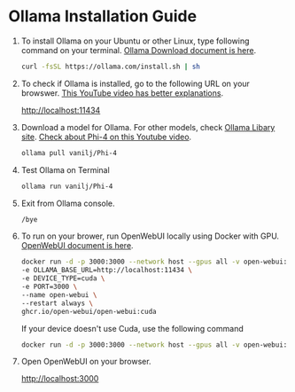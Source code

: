 # Ollama Installation Guide

1. To install Ollama on your Ubuntu or other Linux, type following command on your terminal. [Ollama Download document is here](https://ollama.com/download).

    ```bash
    curl -fsSL https://ollama.com/install.sh | sh
    ```

1. To check if Ollama is installed, go to the following URL on your browswer. [This YouTube video has better explanations](https://youtu.be/91npmOxCL-c).

    [http://localhost:11434](http://localhost:11434)

1. Download a model for Ollama. For other models, check [Ollama Libary site](https://ollama.com/library). [Check about Phi-4 on this Youtube video](https://youtu.be/aYvt9czdgbU).

    ```bash
    ollama pull vanilj/Phi-4
    ```

1. Test Ollama on Terminal

    ```bash
    ollama run vanilj/Phi-4
    ```

1. Exit from Ollama console.

    ```bash
    /bye
    ```

1. To run on your brower, run OpenWebUI locally using Docker with GPU. [OpenWebUI document is here](https://docs.openwebui.com/getting-started/quick-start).

    ```bash
    docker run -d -p 3000:3000 --network host --gpus all -v open-webui:/app/backend/data \
    -e OLLAMA_BASE_URL=http://localhost:11434 \
    -e DEVICE_TYPE=cuda \
    -e PORT=3000 \
    --name open-webui \
    --restart always \
    ghcr.io/open-webui/open-webui:cuda
    ```

    If your device doesn't use Cuda, use the following command

    ```bash
    docker run -d -p 3000:3000 --network host --gpus all -v open-webui:/app/backend/data -e OLLAMA_BASE_URL=http://localhost:11434 -e DEVICE_TYPE=cuda -e PORT=3000 --name open-webui --restart always ghcr.io/open-webui/open-webui:main
    ```

1. Open OpenWebUI on your browser.

    [http://localhost:3000](http://localhost:3000)
